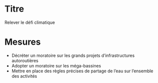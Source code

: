 # Titre

Relever le défi climatique

# Mesures

* Décréter un moratoire sur les grands projets d’infrastructures autoroutières 
* Adopter un moratoire sur les méga-bassines
* Mettre en place des règles précises de partage de l’eau sur l’ensemble des activités 